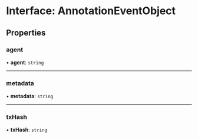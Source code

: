 # Interface: AnnotationEventObject

## Properties

### agent

• **agent**: `string`

___

### metadata

• **metadata**: `string`

___

### txHash

• **txHash**: `string`
